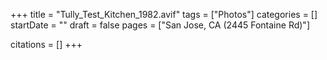 +++
title = "Tully_Test_Kitchen_1982.avif"
tags = ["Photos"]
categories = []
startDate = ""
draft = false
pages = ["San Jose, CA (2445 Fontaine Rd)"]

citations = []
+++
